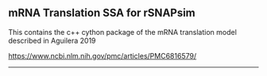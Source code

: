 mRNA Translation SSA for rSNAPsim
-----------------
This contains the c++ cython package of the mRNA translation model described in Aguilera 2019

https://www.ncbi.nlm.nih.gov/pmc/articles/PMC6816579/

-----------------
